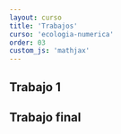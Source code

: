 ```yaml
---
layout: curso
title: 'Trabajos'
curso: 'ecologia-numerica'
order: 03
custom_js: 'mathjax'
---
```


## Trabajo 1

## Trabajo final


